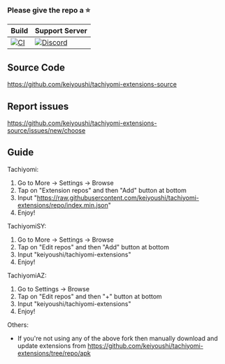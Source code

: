 ### Please give the repo a :star:

| Build | Support Server |
|-------|---------|
| [![CI](https://github.com/keiyoushi/tachiyomi-extensions-source/actions/workflows/build_push.yml/badge.svg)](https://github.com/keiyoushi/tachiyomi-extensions-source/actions/workflows/build_push.yml) | [![Discord](https://img.shields.io/discord/1193460528052453448.svg?label=discord&labelColor=7289da&color=2c2f33&style=flat)](https://discord.gg/3FbCpdKbdY) |

## Source Code
https://github.com/keiyoushi/tachiyomi-extensions-source

## Report issues
https://github.com/keiyoushi/tachiyomi-extensions-source/issues/new/choose

## Guide
Tachiyomi:
1. Go to More → Settings → Browse
2. Tap on "Extension repos" and then "Add" button at bottom
3. Input "https://raw.githubusercontent.com/keiyoushi/tachiyomi-extensions/repo/index.min.json"
4. Enjoy!

TachiyomiSY:
1. Go to More → Settings → Browse
2. Tap on "Edit repos" and then "Add" button at bottom
3. Input "keiyoushi/tachiyomi-extensions"
4. Enjoy!

TachiyomiAZ:
1. Go to Settings → Browse
2. Tap on "Edit repos" and then "+" button at bottom
3. Input "keiyoushi/tachiyomi-extensions"
4. Enjoy!

Others:
- If you're not using any of the above fork then manually download and update extensions from https://github.com/keiyoushi/tachiyomi-extensions/tree/repo/apk
